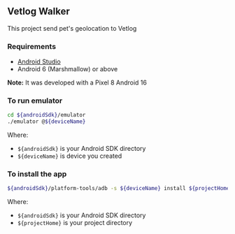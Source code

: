 Vetlog Walker
----------------------------

This project send pet's geolocation to Vetlog

### Requirements

* [Android Studio](https://developer.android.com/studio)
* Android 6 (Marshmallow) or above

**Note:** It was developed with a Pixel 8 Android 16 

### To run emulator
```bash
cd ${androidSdk}/emulator 
./emulator @${deviceName} 
```

Where:
- `${androidSdk}` is your Android SDK directory
- `${deviceName}` is device you created 

### To install the app
```bash
${androidSdk}/platform-tools/adb -s ${deviceName} install ${projectHome}/app/build/outputs/apk/debug/app-debug.apk
```

Where:
- `${androidSdk}` is your Android SDK directory
- `${projectHome}` is your project directory
